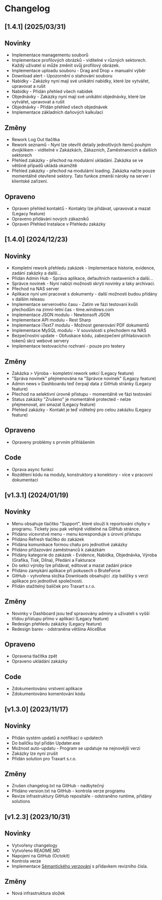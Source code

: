 # Changelog


## [1.4.1] (2025/03/31)


## Novinky
* Implementace managementu souborů
* Implementace profilových obrázků - viditelné v různých sektorech. Každý uživatel si může změnit svůj profilový obrázek.
* Implementace uploadu souboru - Drag and Drop + manualní výběr
* Download alert - Upozornění o stahování souboru
* Nabídky - Zakázky nyní mají své unikátní nabídky, které lze vytvářet, upravovat a rušit
* Nabídky - Přidán přehled všech nabídek
* Objednávky - Zakázky nyní mají své unikátní objednávky, které lze vytvářet, upravovat a rušit
* Objednávky - Přidán přehled všech objednávek
* Implementace základních daňových kalkulací

## Změny
* Rework Log Out tlačítka 
* Rework seznamů - Nyní lze otevřít detaily jednotlivých itemů pouhým dvojklikem - viditelné v Zakázkách, Zákazních, Zaměstnancích a dalších sektorech
* Přehled zakázky - přechod na modulární ukládání. Zakázka se ve většině případů ukládá okamžitě
* Přehled zakázky - přechod na modulární loading. Zakázka načte pouze momentálně otevřené sektory. Tato funkce zmenší nároky na server i klientské zařízení.

## Opraveno
* Opraven přehled kontaktů - Kontakty lze přidávat, upravovat a mazat (Legacy feature)
* Opraveno přidávání nových zákazníků
* Opraven Přehled Instalace v Přehledu zakázky


## [1.4.0] (2024/12/23)


## Novinky
* Kompletní rework přehledu zakázek - Implementace historie, evidence, zadání zakázky a další...
* Přidán Admin Hub - Správa aplikace, defaultních nastaveních a další...
* Správce novinek - Nyní nabízí možnosti skrytí novinky a taky archivaci.
* Přechod na NAS server
* Aplikace nyní umí pracovat s dokumenty - další možnosti budou přidány v dalším releasu
* Implementace serverového času - Zatím ve fázi testovaní kvůli přechodům na zimní-letní čas - time.windows.com
* Implementace JSON modulu - Newtonsoft JSON
* Implementace API modulu - Rest Sharp
* Implementace iText7 modulu - Možnost generování PDF dokumentů
* Implementace MySQL modulu - V souvislosti s přechodem na NAS
* Bezpečnostní update - Obfuskace kódu, zabezpečení přihlašovacích tokenů skrz webové servery
* Implementace testovacícho rozhraní - pouze pro testery

## Změny
* Zakázka > Výroba - kompletní rework sekcí (Legacy feature)
* "Správa novinek" přejmenována na "Správce novinek" (Legacy feature)
* Admin news v Dashboardu teď čerpají data z GitHub stránky (Legacy feature)
* Přechod na selektivní úrovně přístupu - momentálně ve fázi testování
* Status zakázky "Zrušeno" je momentálně protected - nelze přejmenovat, ani smazat (Legacy feature)
* Přehled zakázky - Kontakt je teď viditelný pro celou zakázku (Legacy feature)

## Opraveno
* Opraveny problémy s prvním přihlášením

## Code
* Oprava async funkcí
* Rozdělení kódu na moduly, konstruktory a konektory - více v pracovní dokumentaci


## [v1.3.1] (2024/01/19)


## Novinky
* Menu obsahuje tlačítko "Support", které slouží k reportování chyby v programu. Tickety jsou pak veřejně viditelné na GitHub stránce.
* Přidáno vícevrstvé menu - menu koresponduje s úrovní přístupu
* Přidáno Refresh tlačítko do zakázek
* Přidána komunikace formou chatu pro jednotlivé zakázky
* Přidáno přižazování zaměstnanců k zakázkám
* Přidány kategorie do zakázek - Evidence, Nabídka, Objednávka, Výroba (Grafika, Tisk, Dílna), Předání a Fakturace
* Do sekcí výroby lze přidávat, editovat a mazat zadání práce
* Přidáno zamykání aplikace při pokusech o BruteForce
* GitHub - vytvořena složka Downloads obsahující .zip balíčky s verzí aplikace pro jednotlivé společnosti.
* Přidán stažitelný balíček pro Traxart s.r.o.

## Změny
* Novinky v Dashboard jsou teď spravovány adminy a uživateli s vyšší třídou přístupu přímo v aplikaci (Legacy feature)
* Redesign přehledu zakázky (Legacy feature)
* Redesign barev - odstraněna většina AliceBlue

## Opraveno
* Opravena tlačítka zpět
* Opraveno ukládání zakázky

## Code
* Zdokumentováno vrstvení aplikace
* Zdokumentováno komentování kódu


## [v1.3.0] (2023/11/17)


## Novinky
* Přidán systém updatů a notifikací o updatech
* Do balíčku byl přidán Updater.exe
* Možnost auto-updatu - Program se updatuje na nejnovější verzi
* Zakázky lze nyní zrušit
* Přidán solution pro Traxart s.r.o.

## Změny
* Zrušen changelog.txt na GitHub - nadbytečný
* Přidáno version.txt na GitHub - kontrola verze programu
* Revize infrastruktury GitHub repositáře - odstraněno runtime, přidány solutions


## [v1.2.3] (2023/10/31)


## Novinky
* Vytvořeny changelogy
* Vytvořeno README.MD
* Napojení na GitHub (Octokit)
* Kontrola verze
* Implementace [Sémantického verzování](https://semver.org/) s přídavkem revizního čísla.

## Změny
* Nová infrastruktura složek
